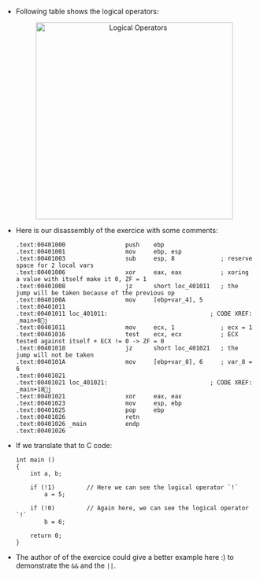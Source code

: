 - Following table shows the logical operators:

  <p align="center"><img src="https://i.imgur.com/YMPb8v8.png" width="400px" height="auto" alt="Logical Operators"></p>

- Here is our disassembly of the exercice with some comments:

  ```assembly
  .text:00401000                 push    ebp
  .text:00401001                 mov     ebp, esp
  .text:00401003                 sub     esp, 8             ; reserve space for 2 local vars
  .text:00401006                 xor     eax, eax           ; xoring a value with itself make it 0, ZF = 1
  .text:00401008                 jz      short loc_401011   ; the jump will be taken because of the previous op
  .text:0040100A                 mov     [ebp+var_4], 5
  .text:00401011
  .text:00401011 loc_401011:                             ; CODE XREF: _main+8j
  .text:00401011                 mov     ecx, 1             ; ecx = 1
  .text:00401016                 test    ecx, ecx           ; ECX tested against itself + ECX != 0 -> ZF = 0
  .text:00401018                 jz      short loc_401021   ; the jump will not be taken
  .text:0040101A                 mov     [ebp+var_8], 6     ; var_8 = 6
  .text:00401021
  .text:00401021 loc_401021:                             ; CODE XREF: _main+18j
  .text:00401021                 xor     eax, eax
  .text:00401023                 mov     esp, ebp
  .text:00401025                 pop     ebp
  .text:00401026                 retn
  .text:00401026 _main           endp
  .text:00401026
  ```

- If we translate that to C code:

  ```
  int main ()
  {
      int a, b;

      if (!1)         // Here we can see the logical operator `!`
          a = 5;

      if (!0)         // Again here, we can see the logical operator `!`
          b = 6;

      return 0;
  }
  ```

- The author of of the exercice could give a better example here :) to demonstrate the `&&` and the `||`.
